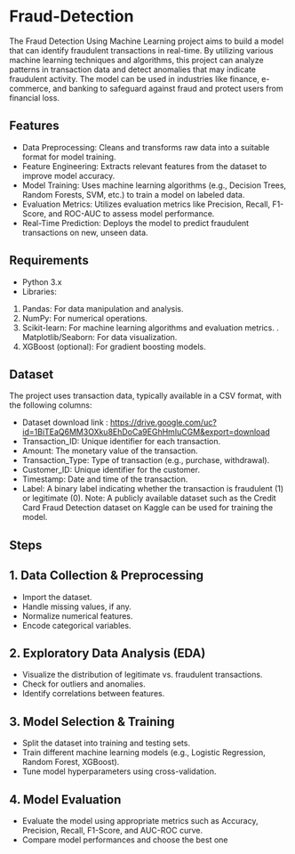 # Fraud-Detection
The Fraud Detection Using Machine Learning project aims to build a model that can identify fraudulent transactions in real-time. By utilizing various machine learning techniques and algorithms, this project can analyze patterns in transaction data and detect anomalies that may indicate fraudulent activity. The model can be used in industries like finance, e-commerce, and banking to safeguard against fraud and protect users from financial loss.

## Features
- Data Preprocessing: Cleans and transforms raw data into a suitable format for model training.
- Feature Engineering: Extracts relevant features from the dataset to improve model accuracy.
- Model Training: Uses machine learning algorithms (e.g., Decision Trees, Random Forests, SVM, etc.) to train a model on labeled data.
- Evaluation Metrics: Utilizes evaluation metrics like Precision, Recall, F1-Score, and ROC-AUC to assess model performance.
- Real-Time Prediction: Deploys the model to predict fraudulent transactions on new, unseen data.
## Requirements
- Python 3.x
- Libraries:
1. Pandas: For data manipulation and analysis.
2. NumPy: For numerical operations.
3. Scikit-learn: For machine learning algorithms and evaluation metrics.
. Matplotlib/Seaborn: For data visualization.
5. XGBoost (optional): For gradient boosting models.
## Dataset
The project uses transaction data, typically available in a CSV format, with the following columns:
- Dataset download link : https://drive.google.com/uc?id=1BiTEaQ6MM3OXku8EhDoCa9EGhHmIuCGM&export=download
- Transaction_ID: Unique identifier for each transaction.
- Amount: The monetary value of the transaction.
- Transaction_Type: Type of transaction (e.g., purchase, withdrawal).
- Customer_ID: Unique identifier for the customer.
- Timestamp: Date and time of the transaction.
- Label: A binary label indicating whether the transaction is fraudulent (1) or legitimate (0).
Note: A publicly available dataset such as the Credit Card Fraud Detection dataset on Kaggle can be used for training the model.

## Steps
## 1. Data Collection & Preprocessing
- Import the dataset.
- Handle missing values, if any.
- Normalize numerical features.
- Encode categorical variables.
## 2. Exploratory Data Analysis (EDA)
- Visualize the distribution of legitimate vs. fraudulent transactions.
- Check for outliers and anomalies.
- Identify correlations between features.
## 3. Model Selection & Training
- Split the dataset into training and testing sets.
- Train different machine learning models (e.g., Logistic Regression, Random Forest, XGBoost).
- Tune model hyperparameters using cross-validation.
## 4. Model Evaluation
- Evaluate the model using appropriate metrics such as Accuracy, Precision, Recall, F1-Score, and AUC-ROC curve.
- Compare model performances and choose the best one
